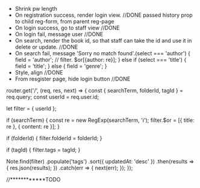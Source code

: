 * Shrink pw length
* On registration success, render login view. //DONE passed history prop to child reg-form, from parent reg-page 
* On login success, go to staff view //DONE
* On login fail, message user  //DONE
* On search, render the book id, so that staff can take the id and use it in delete or update. //DONE
* On search fail, message 'Sorry no match found'.(select === 'author') {
      field = 'author';
      // filter. $or[{author: re}];
    } else if (select === 'title') {
      field = 'title';
    } else {
      field = 'genre';
    } 
* Style, align //DONE
* From resgister page, hide login button //DONE






router.get('/', (req, res, next) => {
  const { searchTerm, folderId, tagId } = req.query;
  const userId = req.user.id;

  let filter = { userId };

  if (searchTerm) {
    const re = new RegExp(searchTerm, 'i');
    filter.$or = [{ title: re }, { content: re }];
  }

  if (folderId) {
    filter.folderId = folderId;
  }

  if (tagId) {
    filter.tags = tagId;
  }

  Note.find(filter)
    .populate('tags')
    .sort({ updatedAt: 'desc' })
    .then(results => {
      res.json(results);
    })
    .catch(err => {
      next(err);
    });
});


//************TODO

  
